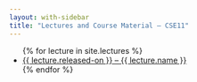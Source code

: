 ```yaml
---
layout: with-sidebar
title: "Lectures and Course Material – CSE11"
---
```


<ul>
{% for lecture in site.lectures %}
<li><a title="{{ lecture.index }}" href="{{ lecture.url }}">{{ lecture.released-on }} – {{ lecture.name }}</a></li>
{% endfor %}
</ul>